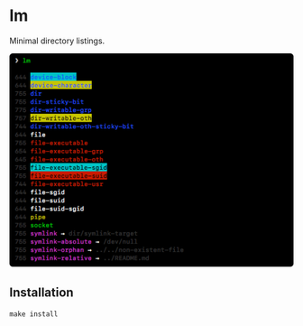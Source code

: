 # lm

Minimal directory listings.

![lm preview](lm.png)

## Installation
````shell
make install
````
